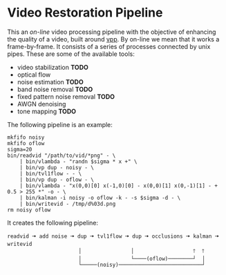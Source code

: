 # Video Restoration Pipeline

This an *on-line* video processing pipeline with the objective of enhancing the quality of a video, built around [vpp](https://github.com/kidanger/vpp). By on-line we mean that it works a frame-by-frame. It consists of a series of processes connected by unix pipes. These are some of the available tools:
- video stabilization **TODO**
- optical flow
- noise estimation **TODO**
- band noise removal **TODO**
- fixed pattern noise removal **TODO**
- AWGN denoising
- tone mapping **TODO**


The following pipeline is an example:
```
mkfifo noisy
mkfifo oflow
sigma=20
bin/readvid "/path/to/vid/*png" - \
	| bin/vlambda - "randn $sigma * x +" \
	| bin/vp dup - noisy - \
	| bin/tvl1flow - - \
	| bin/vp dup - oflow - \
	| bin/vlambda - "x(0,0)[0] x(-1,0)[0] - x(0,0)[1] x(0,-1)[1] - + 0.5 > 255 *" -o - \
	| bin/kalman -i noisy -o oflow -k - -s $sigma -d - \
	| bin/writevid - /tmp/d%03d.png
rm noisy oflow
```

It creates the following pipeline:
```
readvid 🠆 add noise 🠆 dup 🠆 tvl1flow 🠆 dup 🠆 occlusions 🠆 kalman 🠆 writevid
                       │                │                   🡑  🡑
                       │                └────(oflow)────────┘  │
                       └─────(noisy)───────────────────────────┘
```






